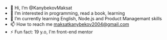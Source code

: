 - 👋 Hi, I’m @KanybekovMaksat
- 👀 I’m interested in programming, read a book, learning 
- 🌱 I’m currently learning English, Node.js and Product Managemant skills
- 📫 How to reach me maksatkanybekov2004@gmail.com
- ⚡ Fun fact: 19 y.o, I'm front-end mentor

<!---
KanybekovMaksat/KanybekovMaksat is a ✨ special ✨ repository because its `README.md` (this file) appears on your GitHub profile.
You can click the Preview link to take a look at your changes.
--->
